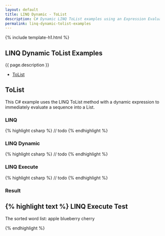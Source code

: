 ```yaml
---
layout: default
title: LINQ Dynamic - ToList
description: C# Dynamic LINQ ToList examples using an Expression Evaluator.
permalink: linq-dynamic-tolist-examples
---
```


{% include template-h1.html %}

## LINQ Dynamic ToList Examples
{{ page.description }}

- [ToList](#tolist)

## ToList
This C# example uses the LINQ ToList method with a dynamic expression to immediately evaluate a sequence into a List<T>.

### LINQ
{% highlight csharp %}
// todo
{% endhighlight %}

### LINQ Dynamic
{% highlight csharp %}
// todo
{% endhighlight %}

### LINQ Execute
{% highlight csharp %}
// todo
{% endhighlight %}

### Result
{% highlight text %}
LINQ Execute Test
------------------------------
The sorted word list:
apple
blueberry
cherry

{% endhighlight %}
